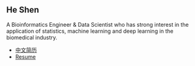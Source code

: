## He Shen

A Bioinformatics Engineer & Data Scientist who has strong interest in the application of statistics, machine learning and deep learning in the biomedical industry.

- [中文简历](resume_zh/CV_HeShen_zh.md)
- [Resume](resume_en/CV_HeShen_en.md)
